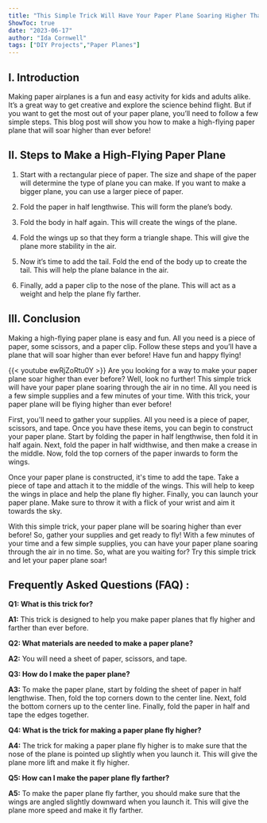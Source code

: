 ```yaml
---
title: "This Simple Trick Will Have Your Paper Plane Soaring Higher Than Ever Before!"
ShowToc: true 
date: "2023-06-17"
author: "Ida Cornwell" 
tags: ["DIY Projects","Paper Planes"]
---
```

## I. Introduction

Making paper airplanes is a fun and easy activity for kids and adults alike. It’s a great way to get creative and explore the science behind flight. But if you want to get the most out of your paper plane, you’ll need to follow a few simple steps. This blog post will show you how to make a high-flying paper plane that will soar higher than ever before! 

## II. Steps to Make a High-Flying Paper Plane

1. Start with a rectangular piece of paper. The size and shape of the paper will determine the type of plane you can make. If you want to make a bigger plane, you can use a larger piece of paper. 

2. Fold the paper in half lengthwise. This will form the plane’s body. 

3. Fold the body in half again. This will create the wings of the plane.

4. Fold the wings up so that they form a triangle shape. This will give the plane more stability in the air. 

5. Now it’s time to add the tail. Fold the end of the body up to create the tail. This will help the plane balance in the air. 

6. Finally, add a paper clip to the nose of the plane. This will act as a weight and help the plane fly farther. 

## III. Conclusion

Making a high-flying paper plane is easy and fun. All you need is a piece of paper, some scissors, and a paper clip. Follow these steps and you’ll have a plane that will soar higher than ever before! Have fun and happy flying!

{{< youtube ewRjZoRtu0Y >}} 
Are you looking for a way to make your paper plane soar higher than ever before? Well, look no further! This simple trick will have your paper plane soaring through the air in no time. All you need is a few simple supplies and a few minutes of your time. With this trick, your paper plane will be flying higher than ever before! 

First, you'll need to gather your supplies. All you need is a piece of paper, scissors, and tape. Once you have these items, you can begin to construct your paper plane. Start by folding the paper in half lengthwise, then fold it in half again. Next, fold the paper in half widthwise, and then make a crease in the middle. Now, fold the top corners of the paper inwards to form the wings. 

Once your paper plane is constructed, it's time to add the tape. Take a piece of tape and attach it to the middle of the wings. This will help to keep the wings in place and help the plane fly higher. Finally, you can launch your paper plane. Make sure to throw it with a flick of your wrist and aim it towards the sky. 

With this simple trick, your paper plane will be soaring higher than ever before! So, gather your supplies and get ready to fly! With a few minutes of your time and a few simple supplies, you can have your paper plane soaring through the air in no time. So, what are you waiting for? Try this simple trick and let your paper plane soar!

## Frequently Asked Questions (FAQ) :
**Q1: What is this trick for?**

**A1:** This trick is designed to help you make paper planes that fly higher and farther than ever before. 

**Q2: What materials are needed to make a paper plane?**

**A2:** You will need a sheet of paper, scissors, and tape. 

**Q3: How do I make the paper plane?**

**A3:** To make the paper plane, start by folding the sheet of paper in half lengthwise. Then, fold the top corners down to the center line. Next, fold the bottom corners up to the center line. Finally, fold the paper in half and tape the edges together. 

**Q4: What is the trick for making a paper plane fly higher?**

**A4:** The trick for making a paper plane fly higher is to make sure that the nose of the plane is pointed up slightly when you launch it. This will give the plane more lift and make it fly higher. 

**Q5: How can I make the paper plane fly farther?**

**A5:** To make the paper plane fly farther, you should make sure that the wings are angled slightly downward when you launch it. This will give the plane more speed and make it fly farther.





